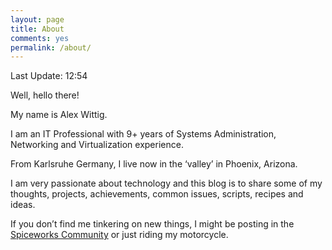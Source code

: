 ```yaml
---
layout: page
title: About
comments: yes
permalink: /about/
---
```

Last Update: 12:54

Well, hello there!

My name is Alex Wittig.

I am an IT Professional with 9+ years of Systems Administration, Networking and Virtualization experience.

From Karlsruhe Germany, I live now in the ‘valley’ in Phoenix, Arizona.

I am very passionate about technology and this blog is to share some of my thoughts, projects, achievements, common issues, scripts, recipes and ideas.

If you don’t find me tinkering on new things, I might be posting in the [Spiceworks Community](https://community.spiceworks.com/) or just riding my motorcycle.
